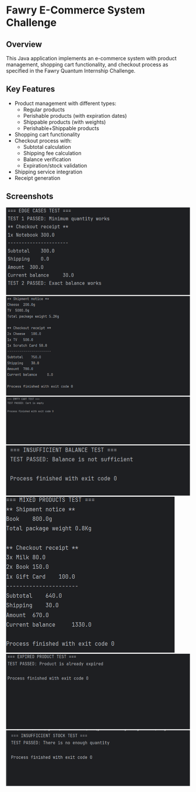 # Fawry E-Commerce System Challenge

## Overview

This Java application implements an e-commerce system with product management, shopping cart functionality, and checkout process as specified in the Fawry Quantum Internship Challenge.

## Key Features

- Product management with different types:
  - Regular products
  - Perishable products (with expiration dates)
  - Shippable products (with weights)
  - Perishable+Shippable products
- Shopping cart functionality
- Checkout process with:
  - Subtotal calculation
  - Shipping fee calculation
  - Balance verification
  - Expiration/stock validation
- Shipping service integration
- Receipt generation

## Screenshots

![Alt text](EdgeCases.PNG "Edge cases")
![Alt text](NormalTestCase.PNG "Normal case")
![Alt text](EmptyCartTestCase.PNG "Empty cart")
![Alt text](InsufficientBalance.PNG "Insufficient balance")
![Alt text](MixedProductsTestCase.PNG "Mixed products test case")
![Alt text](ExpiredProductsTestCase.PNG "Expired products test case")
![Alt text](InsufficientStockTestCase.PNG "Insufficient stock test case")
